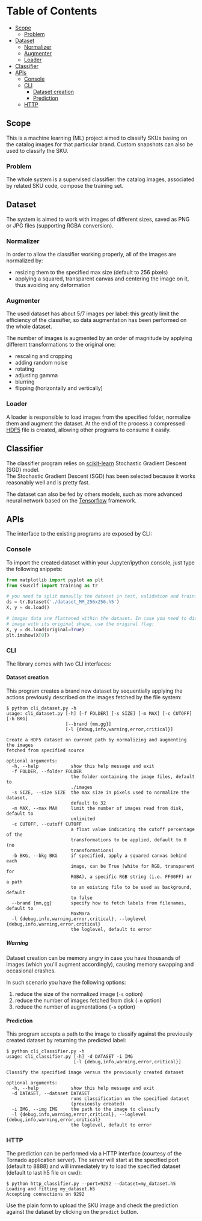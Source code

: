 # Table of Contents

* [Scope](#scope)
  * [Problem](#problem)
* [Dataset](#dataset)
  * [Normalizer](#normalizer)
  * [Augmenter](#augmenter)
  * [Loader](#loader)
* [Classifier](#classifier)
* [APIs](#apis)
  * [Console](#console)
  * [CLI](#cli)
    * [Dataset creation](#dataset-creation)
    * [Prediction](#prediction)
  * [HTTP](#http)



## Scope
This is a machine learning (ML) project aimed to classify SKUs basing on the catalog images for that particular brand. Custom snapshots can also be used to classify the SKU.

### Problem
The whole system is a supervised classifier: the catalog images, associated by related SKU code, compose the training set.

## Dataset
The system is aimed to work with images of different sizes, saved as PNG or JPG files (supporting RGBA conversion).

### Normalizer
In order to allow the classifier working properly, all of the images are normalized by:
- resizing them to the specified max size (default to 256 pixels)
- applying a squared, transparent canvas and centering the image on it, thus avoiding
  any deformation

### Augmenter
The used dataset has about 5/7 images per label: this greatly limit the efficiency of the classifier, so data augmentation has been performed on the whole dataset.

The number of images is augmented by an order of magnitude by applying different transformations to the original one:
- rescaling and cropping
- adding random noise
- rotating
- adjusting gamma
- blurring
- flipping (horizontally and vertically)

### Loader
A loader is responsible to load images from the specified folder, normalize them and augment the dataset.
At the end of the process a compressed [HDF5](https://www.h5py.org/) file is created, allowing other programs to consume it easily.

## Classifier
The classifier program relies on [scikit-learn](http://scikit-learn.org/stable/index.html) Stochastic Gradient Descent (SGD) model.  
The Stochastic Gradient Descent (SGD) has been selected because it works reasonably 
well and is pretty fast.

The dataset can also be fed by others models, such as more advanced neural network based on the [Tensorflow](https://www.tensorflow.org/) framework.

## APIs
The interface to the existing programs are exposed by CLI:

### Console
To import the created dataset within your Jupyter/ipython console, just type the following snippets:
```python
from matplotlib import pyplot as plt
from skusclf import training as tr

# you need to split manaully the dataset in test, validation and training
ds = tr.Dataset('./dataset_MM_256x256.h5')
X, y = ds.load()

# images data are flattened within the dataset. In case you need to display an 
# image with its original shape, use the original flag:
X, y = ds.load(original=True)
plt.imshow(X[0])
```

### CLI
The library comes with two CLI interfaces:

#### Dataset creation
This program creates a brand new dataset by sequentially applying the actions previously described on the images fetched by the file system:

```shell
$ python cli_dataset.py -h
usage: cli_dataset.py [-h] [-f FOLDER] [-s SIZE] [-m MAX] [-c CUTOFF] [-b BKG]
                      [--brand {mm,gg}]
                      [-l {debug,info,warning,error,critical}]

Create a HDF5 dataset on current path by normalizing and augmenting the images
fetched from specified source

optional arguments:
  -h, --help            show this help message and exit
  -f FOLDER, --folder FOLDER
                        the folder containing the image files, default to
                        ./images
  -s SIZE, --size SIZE  the max size in pixels used to normalize the dataset,
                        default to 32
  -m MAX, --max MAX     limit the number of images read from disk, default to
                        unlimited
  -c CUTOFF, --cutoff CUTOFF
                        a float value indicating the cutoff percentage of the
                        transformations to be applied, default to 0 (no
                        transformations)
  -b BKG, --bkg BKG     if specified, apply a squared canvas behind each
                        image, can be True (white for RGB, transparent for
                        RGBA), a specific RGB string (i.e. FF00FF) or a path
                        to an existing file to be used as background, default
                        to false
  --brand {mm,gg}       specify how to fetch labels from filenames, default to
                        MaxMara
  -l {debug,info,warning,error,critical}, --loglevel {debug,info,warning,error,critical}
                        the loglevel, default to error
```

##### Warning
Dataset creation can be memory angry in case you have thousands of images (which you'll augment accordingly), causing memory swapping and occasional crashes.

In such scenario you have the following options:
1. reduce the size of the normalized image (`-s` option)
2. reduce the number of images fetched from disk (`-n` option)
3. reduce the number of augmentations (`-a` option)

#### Prediction
This program accepts a path to the image to classify against the previously created dataset by returning the predicted label:

```shell
$ python cli_classifier.py -h
usage: cli_classifier.py [-h] -d DATASET -i IMG
                         [-l {debug,info,warning,error,critical}]

Classify the specified image versus the previously created dataset

optional arguments:
  -h, --help            show this help message and exit
  -d DATASET, --dataset DATASET
                        runs classification on the specified dataset
                        (previously created)
  -i IMG, --img IMG     the path to the image to classify
  -l {debug,info,warning,error,critical}, --loglevel {debug,info,warning,error,critical}
                        the loglevel, default to error
```

### HTTP
The prediction can be performed via a HTTP interface (courtesy of the Tornado application server). 
The server will start at the specified port (default to 8888) and will immediately try to load the specified dataset (default to last h5 file on cwd):

```shell
$ python http_classifier.py --port=9292 --dataset=my_dataset.h5
Loading and fitting my_dataset.h5
Accepting connections on 9292
```

Use the plain form to upload the SKU image and check the prediction against the dataset by clicking on the `predict` button.
